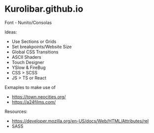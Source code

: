 # Kurolibar.github.io

Font - Nunito/Consolas

Ideas:
- Use Sections or Grids
- Set breakpoints/Website Size
- Global CSS Transitions
- ASCII Shaders
- Touch Designer
- YSlow & FireBug
- CSS > SCSS
- JS > TS or React

Exmaples to make use of
- https://town.neocities.org/
- https://a24films.com/

Resources:
- https://developer.mozilla.org/en-US/docs/Web/HTML/Attributes/rel
- SASS